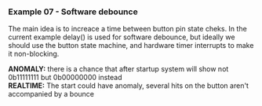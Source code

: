 ### Example 07 - Software debounce

The main idea is to increace a time between button pin state cheks. In the current example delay() is used for software debounce, but ideally we should use the button state machine, and hardware timer interrupts to make it non-blocking.

**ANOMALY:** there is a chance that after startup system will show not 0b11111111 but 0b00000000 instead   
**REALTIME:** The start could have anomaly, several hits on the button aren't accompanied by a bounce  